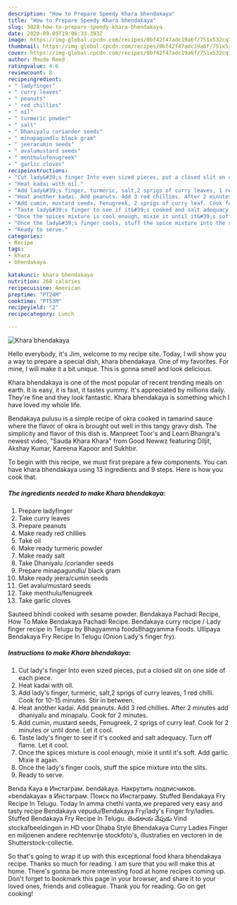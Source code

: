 ```yaml
---
description: "How to Prepare Speedy Khara bhendakaya"
title: "How to Prepare Speedy Khara bhendakaya"
slug: 3828-how-to-prepare-speedy-khara-bhendakaya
date: 2020-09-05T19:06:33.393Z
image: https://img-global.cpcdn.com/recipes/0bf42f47adc19a6f/751x532cq70/khara-bhendakaya-recipe-main-photo.jpg
thumbnail: https://img-global.cpcdn.com/recipes/0bf42f47adc19a6f/751x532cq70/khara-bhendakaya-recipe-main-photo.jpg
cover: https://img-global.cpcdn.com/recipes/0bf42f47adc19a6f/751x532cq70/khara-bhendakaya-recipe-main-photo.jpg
author: Maude Reed
ratingvalue: 4.6
reviewcount: 8
recipeingredient:
- " ladyfinger"
- " curry leaves"
- " peanuts"
- " red chillies"
- " oil"
- " turmeric powder"
- " salt"
- " Dhaniyalu coriander seeds"
- " minapagundlu black gram"
- " jeeracumin seeds"
- " avalumustard seeds"
- " menthulufenugreek"
- " garlic cloves"
recipeinstructions:
- "Cut lady&#39;s finger Into even sized pieces, put a closed slit on one side of each piece."
- "Heat kadai with oil."
- "Add lady&#39;s finger, turmeric, salt,2 sprigs of curry leaves, 1 red chilli. Cook for 10-15 minutes. Stir in between."
- "Heat another kadai. Add peanuts. Add 3 red chillies. After 2 minutes add dhaniyalu and minapalu. Cook for 2 minutes."
- "Add cumin, mustard seeds, Fenugreek, 2 sprigs of curry leaf. Cook for 2 minutes or until done. Let it cool."
- "Taste lady&#39;s finger to see if it&#39;s cooked and salt adequacy. Turn off flame. Let it cool."
- "Once the spices mixture is cool enough, mixie it until it&#39;s soft. Add garlic. Mixie it again."
- "Once the lady&#39;s finger cools, stuff the spice mixture into the slits."
- "Ready to serve."
categories:
- Recipe
tags:
- khara
- bhendakaya

katakunci: khara bhendakaya 
nutrition: 268 calories
recipecuisine: American
preptime: "PT24M"
cooktime: "PT53M"
recipeyield: "2"
recipecategory: Lunch

---
```



![Khara bhendakaya](https://img-global.cpcdn.com/recipes/0bf42f47adc19a6f/751x532cq70/khara-bhendakaya-recipe-main-photo.jpg)

Hello everybody, it's Jim, welcome to my recipe site. Today, I will show you a way to prepare a special dish, khara bhendakaya. One of my favorites. For mine, I will make it a bit unique. This is gonna smell and look delicious.

Khara bhendakaya is one of the most popular of recent trending meals on earth. It is easy, it is fast, it tastes yummy. It's appreciated by millions daily. They're fine and they look fantastic. Khara bhendakaya is something which I have loved my whole life.

Bendakaya pulusu is a simple recipe of okra cooked in tamarind sauce where the flavor of okra is brought out well in this tangy gravy dish. The simplicity and flavor of this dish is. Manpreet Toor&#39;s and Learn Bhangra&#39;s newest video, &#34;Sauda Khara Khara&#34; from Good Newwz featuring Diljit, Akshay Kumar, Kareena Kapoor and Sukhbir.


To begin with this recipe, we must first prepare a few components. You can have khara bhendakaya using 13 ingredients and 9 steps. Here is how you cook that.

<!--inarticleads1-->

##### The ingredients needed to make Khara bhendakaya:

1. Prepare  ladyfinger
1. Take  curry leaves
1. Prepare  peanuts
1. Make ready  red chillies
1. Take  oil
1. Make ready  turmeric powder
1. Make ready  salt
1. Take  Dhaniyalu /coriander seeds
1. Prepare  minapagundlu/ black gram
1. Make ready  jeera/cumin seeds
1. Get  avalu/mustard seeds
1. Take  menthulu/fenugreek
1. Take  garlic cloves


Sauteed bhindi cooked with sesame powder. Bendakaya Pachadi Recipe, How To Make Bendakaya Pachadi Recipe. Bendakaya curry recipe / Lady finger recipe in Telugu by Bhagyamma foodsBhagyamma Foods. Ullipaya Bendakaya Fry Recipe In Telugu (Onion Lady&#39;s finger fry). 

<!--inarticleads2-->

##### Instructions to make Khara bhendakaya:

1. Cut lady&#39;s finger Into even sized pieces, put a closed slit on one side of each piece.
1. Heat kadai with oil.
1. Add lady&#39;s finger, turmeric, salt,2 sprigs of curry leaves, 1 red chilli. Cook for 10-15 minutes. Stir in between.
1. Heat another kadai. Add peanuts. Add 3 red chillies. After 2 minutes add dhaniyalu and minapalu. Cook for 2 minutes.
1. Add cumin, mustard seeds, Fenugreek, 2 sprigs of curry leaf. Cook for 2 minutes or until done. Let it cool.
1. Taste lady&#39;s finger to see if it&#39;s cooked and salt adequacy. Turn off flame. Let it cool.
1. Once the spices mixture is cool enough, mixie it until it&#39;s soft. Add garlic. Mixie it again.
1. Once the lady&#39;s finger cools, stuff the spice mixture into the slits.
1. Ready to serve.


Benda Kaya в Инстаграм. bendakaya. Накрутить подписчиков. «bendakaya» в Инстаграм. Поиск по Инстаграму. Stuffed Bendakaya Fry Recipe In Telugu. Today In amma chethi vanta,we prepared very easy and tasty recipe Bendakaya vepudu/Bendakaya Fry/lady&#39;s Finger fry/ladies. Stuffed Bendakaya Fry Recipe In Telugu. బెండకాయ వేపుడు Vind stockafbeeldingen in HD voor Dhaba Style Bhendakaya Curry Ladies Finger en miljoenen andere rechtenvrije stockfoto&#39;s, illustraties en vectoren in de Shutterstock-collectie. 

So that's going to wrap it up with this exceptional food khara bhendakaya recipe. Thanks so much for reading. I am sure that you will make this at home. There's gonna be more interesting food at home recipes coming up. Don't forget to bookmark this page in your browser, and share it to your loved ones, friends and colleague. Thank you for reading. Go on get cooking!
